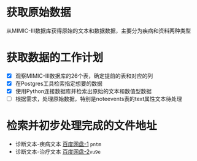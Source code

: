 # 获取原始数据
从MIMIC-III数据库获得原始的文本和数据数据，主要分为疾病和资料两种类型

# 获取数据的工作计划
- [x] 观察MIMIC-III数据库的26个表，确定提前的表和对应的列
- [x] 在Postgres工具检索指定想要的数据
- [x] 使用Python连接数据库并检索出原始的文本和数值型数据
- [ ] 根据需求，处理原始数据，特别是noteevents表的text属性文本待处理

# 检索并初步处理完成的文件地址
- 诊断文本-疾病文本 [百度网盘-1](https://pan.baidu.com/s/1lx1Z5bIXcKhPzTRmYyMw2w) `pntm`
- 诊断文本-治疗文本 [百度网盘-2](https://pan.baidu.com/s/1mCnwEj0I3rNYe1pstJDHlA)`vu9e`
